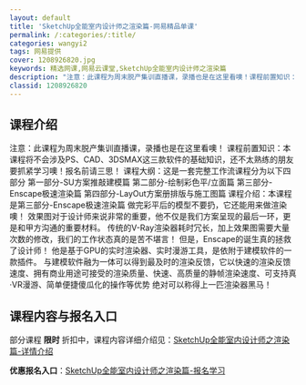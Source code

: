 ```yaml
---
layout: default
title: 'SketchUp全能室内设计师之渲染篇-网易精品单课'
permalink: /:categories/:title/
categories: wangyi2
tags: 网易提供
cover: 1208926820.jpg
keywords: 精选网课,网易云课堂,SketchUp全能室内设计师之渲染篇
description: "注意：此课程为周末脱产集训直播课，录播也是在这里看噢！课程前置知识：本课程将不会涉及PS、CAD、3DSMAX这三款软件的基础知识，还不太熟练的朋友要抓紧学习噢！报名前请三思！课程大纲：这是"
classid: 1208926820
---
```


## 课程介绍

注意：此课程为周末脱产集训直播课，录播也是在这里看噢！
课程前置知识：本课程将不会涉及PS、CAD、3DSMAX这三款软件的基础知识，还不太熟练的朋友要抓紧学习噢！报名前请三思！
课程大纲：这是一套完整工作流课程分为以下四部分
                 第一部分-SU方案推敲建模篇
                 第二部分-绘制彩色平/立面篇
                 第三部分-Enscape极速渲染篇
                 第四部分-LayOut方案册排版与施工图篇
课程介绍：本课程是第三部分-Enscape极速渲染篇
做完彩平后的模型不要扔，它还能用来做渲染噢！
效果图对于设计师来说非常的重要，他不仅是我们方案呈现的最后一环，更是和甲方沟通的重要材料。
传统的V-Ray渲染器耗时冗长，加上效果图需要大量次数的修改，我们的工作状态真的是苦不堪言！
但是，Enscape的诞生真的拯救了设计师！
他是基于GPU的实时渲染器、实时漫游工具，是依附于建模软件的一款插件。
与建模软件融为一体可以得到最及时的渲染反馈，它以快速的渲染反馈速度、拥有商业用途可接受的渲染质量、快速、高质量的静帧渲染速度、可支持真·VR漫游、简单便捷傻瓜化的操作等优势
绝对可以称得上一匹渲染器黑马！

## 课程内容与报名入口

部分课程 **限时** 折扣中，课程内容详细介绍见：[SketchUp全能室内设计师之渲染篇-详情介绍](https://study.163.com/course/introduction/1208926820.htm?share=1&shareId=1025206652&utm_campaign=share&utm_medium=iphoneShare&utm_source=&utm_u=1025206652)

**优惠报名入口**：[SketchUp全能室内设计师之渲染篇-报名学习](https://study.163.com/course/introduction/1208926820.htm?share=1&shareId=1025206652&utm_campaign=share&utm_medium=iphoneShare&utm_source=&utm_u=1025206652)

